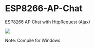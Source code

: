 # ESP8266-AP-Chat
ESP8266 AP Chat with HttpRequest (Ajax)

![](https://i.imgur.com/QW6LnEJ.png)

Note: Compile for Windows 
